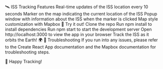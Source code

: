 🛰️ ISS Tracking Features
Real-time updates of the ISS location every 10 seconds
Marker on the map indicating the current location of the ISS
Popup window with information about the ISS when the marker is clicked
Map style customization with Mapbox
🚀 Try it out!
Clone the repo
Run npm install to install dependencies
Run npm start to start the development server
Open http://localhost:3000 to view the app in your browser
Track the ISS as it orbits the Earth! 🌍
🔧 Troubleshooting
If you run into any issues, please refer to the Create React App documentation and the Mapbox documentation for troubleshooting steps.

🚀 Happy Tracking!
